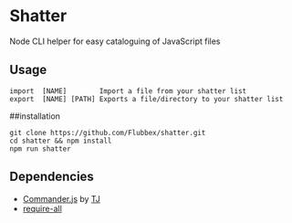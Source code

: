 # Shatter
Node CLI helper for easy cataloguing of JavaScript files

## Usage
```
import  [NAME]        Import a file from your shatter list 
export  [NAME] [PATH] Exports a file/directory to your shatter list
```

##installation
```
git clone https://github.com/Flubbex/shatter.git
cd shatter && npm install
npm run shatter
```

## Dependencies 
- [Commander.js](https://github.com/tj/commander.js/) by [TJ](https://github.com/tj)
- [require-all](https://www.npmjs.com/package/require-all) 
